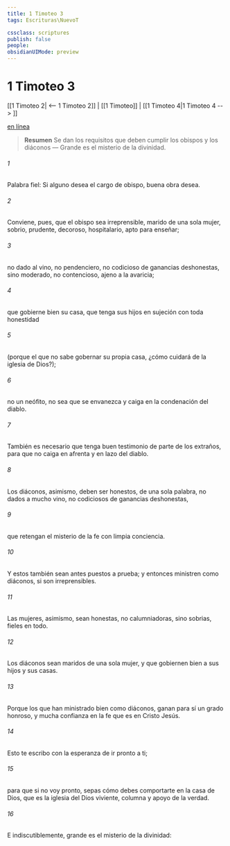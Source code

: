 ```yaml
---
title: 1 Timoteo 3
tags: Escrituras\NuevoT

cssclass: scriptures
publish: false
people:
obsidianUIMode: preview
---
```


# 1 Timoteo 3
[[1 Timoteo 2| <-- 1 Timoteo 2]] | [[1 Timoteo]] | [[1 Timoteo 4|1 Timoteo 4 --> ]]

[en línea](https://churchofjesuschrist.org/study/scriptures/nt/1-tim/3?lang=spa)

> __Resumen__
Se dan los requisitos que deben cumplir los obispos y los diáconos — Grande es el misterio de la divinidad.

###### 1 
Palabra fiel: Si alguno desea el cargo de obispo, buena obra desea.

###### 2 
Conviene, pues, que el obispo sea irreprensible, marido de una sola mujer, sobrio, prudente, decoroso, hospitalario, apto para enseñar;

###### 3 
no dado al vino, no pendenciero, no codicioso de ganancias deshonestas, sino moderado, no contencioso, ajeno a la avaricia;

###### 4 
que gobierne bien su casa, que tenga sus hijos en sujeción con toda honestidad

###### 5 
(porque el que no sabe gobernar su propia casa, ¿cómo cuidará de la iglesia de Dios?);

###### 6 
no un neófito, no sea que se envanezca y caiga en la condenación del diablo.

###### 7 
También es necesario que tenga buen testimonio de parte de los extraños, para que no caiga en afrenta y en lazo del diablo.

###### 8 
Los diáconos, asimismo, deben ser honestos, de una sola palabra, no dados a mucho vino, no codiciosos de ganancias deshonestas,

###### 9 
que retengan el misterio de la fe con limpia conciencia.

###### 10 
Y estos también sean antes puestos a prueba; y entonces ministren como diáconos, si son irreprensibles.

###### 11 
Las mujeres, asimismo, sean honestas, no calumniadoras, sino sobrias, fieles en todo.

###### 12 
Los diáconos sean maridos de una sola mujer, y que gobiernen bien a sus hijos y sus casas.

###### 13 
Porque los que han ministrado bien como diáconos, ganan para sí un grado honroso, y mucha confianza en la fe que es en Cristo Jesús.

###### 14 
Esto te escribo con la esperanza de ir pronto a ti;

###### 15 
para que si no voy pronto, sepas cómo debes comportarte en la casa de Dios, que es la iglesia del Dios viviente, columna y apoyo de la verdad.

###### 16 
E indiscutiblemente, grande es el misterio de la divinidad:


